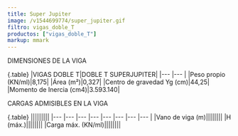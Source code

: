 ```yaml
---
title: Super Jupiter
image: /v1544699774/super_jupiter.gif
filtro: vigas_doble_T
productos: ["vigas_doble_T"]
markup: mmark
---
```


DIMENSIONES DE LA VIGA

{.table}
|VIGAS DOBLE T|DOBLE T SUPERJUPITER|
|--- |--- |
|Peso propio (KN/ml)|8,175|
|Área (m²)|0,327|
|Centro de gravedad Yg (cm)|44,25|
|Momento de Inercia (cm4)|3.593.140|




CARGAS ADMISIBLES EN LA VIGA

{.table}
|||||||||
|--- |--- |--- |--- |--- |--- |--- |--- |
|Vano de viga (m)||||||||
|H (máx.)||||||||
|Carga máx. (KN/ml)||||||||

